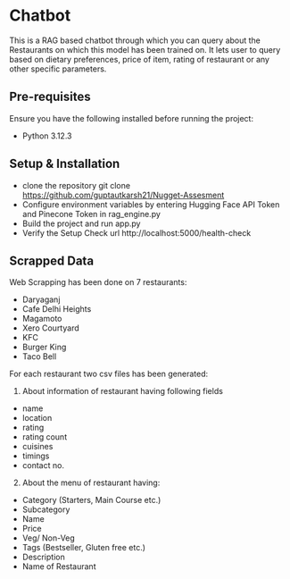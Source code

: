 
# Chatbot

This is a RAG based chatbot through which you can query about the Restaurants on which this model has been trained on. It lets user to query based on dietary preferences, price of item, rating of restaurant or any other specific parameters.

## Pre-requisites
Ensure you have the following installed before running the project: 
- Python 3.12.3
## Setup & Installation
- clone the repository git clone https://github.com/guptautkarsh21/Nugget-Assesment
- Configure environment variables by entering Hugging Face API Token and Pinecone Token in rag_engine.py
-  Build the project and run app.py
- Verify the Setup Check url http://localhost:5000/health-check
## Scrapped Data

Web Scrapping has been done on 7 restaurants:
- Daryaganj
- Cafe Delhi Heights
- Magamoto
- Xero Courtyard
- KFC
- Burger King
- Taco Bell

For each restaurant two csv files has been generated:
1. About information of restaurant having following fields
- name
- location
- rating
- rating count
- cuisines
- timings
- contact no.

2. About the menu of restaurant having:
- Category (Starters, Main Course etc.)
- Subcategory
- Name
- Price
- Veg/ Non-Veg
- Tags (Bestseller, Gluten free etc.)
- Description
- Name of Restaurant
